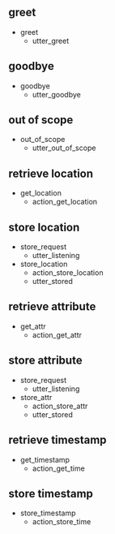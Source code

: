 ## greet
* greet
  - utter_greet

## goodbye
* goodbye
  - utter_goodbye

## out of scope
* out_of_scope
  - utter_out_of_scope
  
## retrieve location
* get_location
  - action_get_location
  
## store location
* store_request
  - utter_listening
* store_location
  - action_store_location
  - utter_stored
  
## retrieve attribute
* get_attr
  - action_get_attr
  
## store attribute
* store_request
  - utter_listening
* store_attr
  - action_store_attr
  - utter_stored
  
## retrieve timestamp
* get_timestamp
  - action_get_time
  
## store timestamp
* store_timestamp
  - action_store_time